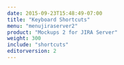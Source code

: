```yaml
---
date: 2015-09-23T15:48:49-07:00
title: "Keyboard Shortcuts"
menu: "menujiraserver2"
product: "Mockups 2 for JIRA Server"
weight: 300
include: "shortcuts"
editorversion: 2
---
```

